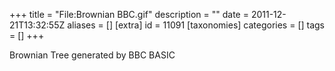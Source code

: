 +++
title = "File:Brownian BBC.gif"
description = ""
date = 2011-12-21T13:32:55Z
aliases = []
[extra]
id = 11091
[taxonomies]
categories = []
tags = []
+++

Brownian Tree generated by BBC BASIC
